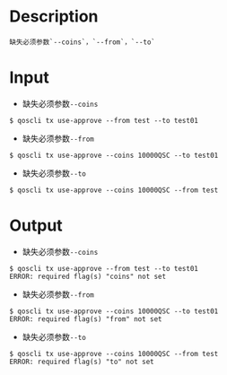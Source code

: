 # Description
```
缺失必须参数`--coins`，`--from`，`--to`
```
# Input
- 缺失必须参数`--coins`
```
$ qoscli tx use-approve --from test --to test01
```
- 缺失必须参数`--from`
```
$ qoscli tx use-approve --coins 10000QSC --to test01
```
- 缺失必须参数`--to`
```
$ qoscli tx use-approve --coins 10000QSC --from test
```
# Output
- 缺失必须参数`--coins`
```
$ qoscli tx use-approve --from test --to test01
ERROR: required flag(s) "coins" not set
```
- 缺失必须参数`--from`
```
$ qoscli tx use-approve --coins 10000QSC --to test01
ERROR: required flag(s) "from" not set
```
- 缺失必须参数`--to`
```
$ qoscli tx use-approve --coins 10000QSC --from test
ERROR: required flag(s) "to" not set
```